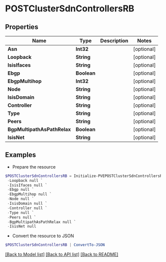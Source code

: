 # POSTClusterSdnControllersRB
## Properties

Name | Type | Description | Notes
------------ | ------------- | ------------- | -------------
**Asn** | **Int32** |  | [optional] 
**Loopback** | **String** |  | [optional] 
**IsisIfaces** | **String** |  | [optional] 
**Ebgp** | **Boolean** |  | [optional] 
**EbgpMultihop** | **Int32** |  | [optional] 
**Node** | **String** |  | [optional] 
**IsisDomain** | **String** |  | [optional] 
**Controller** | **String** |  | [optional] 
**Type** | **String** |  | [optional] 
**Peers** | **String** |  | [optional] 
**BgpMultipathAsPathRelax** | **Boolean** |  | [optional] 
**IsisNet** | **String** |  | [optional] 

## Examples

- Prepare the resource
```powershell
$POSTClusterSdnControllersRB = Initialize-PVEPOSTClusterSdnControllersRB  -Asn null `
 -Loopback null `
 -IsisIfaces null `
 -Ebgp null `
 -EbgpMultihop null `
 -Node null `
 -IsisDomain null `
 -Controller null `
 -Type null `
 -Peers null `
 -BgpMultipathAsPathRelax null `
 -IsisNet null
```

- Convert the resource to JSON
```powershell
$POSTClusterSdnControllersRB | ConvertTo-JSON
```

[[Back to Model list]](../README.md#documentation-for-models) [[Back to API list]](../README.md#documentation-for-api-endpoints) [[Back to README]](../README.md)

